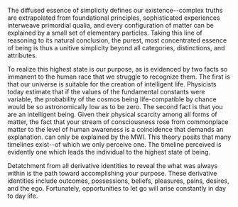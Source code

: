 The diffused essence of simplicity defines our existence--complex truths are extrapolated from foundational principles, sophisticated experiences interweave primordial qualia, and every configuration of matter can be explained by a small set of elementary particles. Taking this line of reasoning to its natural conclusion, the purest, most concentrated essence of being is thus a unitive simplicity beyond all categories, distinctions, and attributes. 

To realize this highest state is our purpose, as is evidenced by two facts so immanent to the human race that we struggle to recognize them. The first is that our universe is suitable for the creation of intelligent life. Physicists today estimate that if the values of the fundamental constants were variable, the probability of the cosmos being life-compatible by chance would be so astronomically low as to be zero. The second fact is that you are an intelligent being. Given their physical scarcity among all forms of matter, the fact that your stream of consciousness rose from commonplace matter to the level of human awareness is a coincidence that demands an explanation. can only be explained by the MWI. This theory posits that many timelines exist--of which we only perceive one. The timeline perceived is evidently one which leads the individual to the highest state of being.

Detatchment from all derivative identities to reveal the what was always within is the path toward accomplishing your purpose. These derivative identities include outcomes, possessions, beliefs, pleasures, pains, desires, and the ego. Fortunately, opportunities to let go will arise constantly in day to day life.
